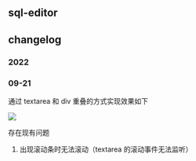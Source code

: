 ## sql-editor

## changelog

### 2022
### 09-21

通过 textarea 和 div 重叠的方式实现效果如下

![](https://img.saodiyang.com/picgo_qiniu20220921103902.png)

存在现有问题
1. 出现滚动条时无法滚动（textarea 的滚动事件无法监听）
